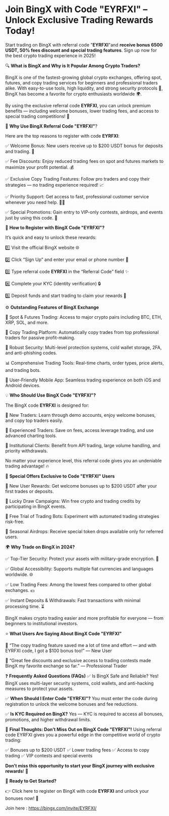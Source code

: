 # Join BingX with Code "EYRFXI" – Unlock Exclusive Trading Rewards Today!

Start trading on BingX with referral code "**EYRFXI**"and **receive bonus  6500 USDT, 50% fees discount  and special trading features**. Sign up now for the best crypto trading experience in 2025!

🔍 **What is BingX and Why is It Popular Among Crypto Traders?**

BingX is one of the fastest-growing global crypto exchanges, offering spot, futures, and copy trading services for beginners and professional traders alike. With easy-to-use tools, high liquidity, and strong security protocols 🔐, BingX has become a favorite for crypto enthusiasts worldwide 🌍.

By using the exclusive referral code **EYRFXI**, you can unlock premium benefits — including welcome bonuses, lower trading fees, and access to special trading competitions! 🎁

🎯 **Why Use BingX Referral Code "EYRFXI"**?

Here are the top reasons to register with code **EYRFXI**:

✅ Welcome Bonus: New users receive up to $200 USDT bonus for deposits and trading. 🎉

✅ Fee Discounts: Enjoy reduced trading fees on spot and futures markets to maximize your profit potential. 💰

✅ Exclusive Copy Trading Features: Follow pro traders and copy their strategies — no trading experience required! 📈

✅ Priority Support: Get access to fast, professional customer service whenever you need help. 👩‍💻

✅ Special Promotions: Gain entry to VIP-only contests, airdrops, and events just by using this code. 🎲

📝 **How to Register with BingX Code "EYRFXI"?**

It’s quick and easy to unlock these rewards:

1️⃣ Visit the official BingX website 🌐

2️⃣ Click “Sign Up” and enter your email or phone number 📱

3️⃣ Type referral code **EYRFXI** in the “Referral Code” field ✨

4️⃣ Complete your KYC (identity verification) 🔒

5️⃣ Deposit funds and start trading to claim your rewards 🚀

⚙️ **Outstanding Features of BingX Exchange**

🌟 Spot & Futures Trading: Access to major crypto pairs including BTC, ETH, XRP, SOL, and more.

👥 Copy Trading Platform: Automatically copy trades from top professional traders for passive profit-making.

🔐 Robust Security: Multi-level protection systems, cold wallet storage, 2FA, and anti-phishing codes.

📊 Comprehensive Trading Tools: Real-time charts, order types, price alerts, and trading bots.

📱 User-Friendly Mobile App: Seamless trading experience on both iOS and Android devices.

💡 **Who Should Use BingX Code "EYRFXI"?**

The BingX code **EYRFXI** is designed for:

👶 New Traders: Learn through demo accounts, enjoy welcome bonuses, and copy top traders easily.

💼 Experienced Traders: Save on fees, access leverage trading, and use advanced charting tools.

🏦 Institutional Clients: Benefit from API trading, large volume handling, and priority withdrawals.

No matter your experience level, this referral code gives you an undeniable trading advantage! 🔥

🎁 **Special Offers Exclusive to Code "EYRFXI" Users**

🎉 New User Rewards: Get welcome bonuses up to $200 USDT after your first trades or deposits.

🎲 Lucky Draw Campaigns: Win free crypto and trading credits by participating in BingX events.

🤖 Free Trial of Trading Bots: Experiment with automated trading strategies risk-free.

🚀 Seasonal Airdrops: Receive special token drops available only for referred users.

🌍 **Why Trade on BingX in 2024?**

✅ Top-Tier Security: Protect your assets with military-grade encryption. 🔐

✅ Global Accessibility: Supports multiple fiat currencies and languages worldwide. 🌐

✅ Low Trading Fees: Among the lowest fees compared to other global exchanges. 💵

✅ Instant Deposits & Withdrawals: Fast transactions with minimal processing time. ⏳

BingX makes crypto trading easier and more profitable for everyone — from beginners to institutional investors.

⭐ **What Users Are Saying About BingX Code "EYRFXI"**

💬 “The copy trading feature saved me a lot of time and effort — and with EYRFXI code, I got a $100 bonus too!” — New User

💬 “Great fee discounts and exclusive access to trading contests made BingX my favorite exchange so far.” — Professional Trader

❓ **Frequently Asked Questions (FAQs)**
✅ Is BingX Safe and Reliable?
Yes! BingX uses multi-layer security systems, cold wallets, and anti-hacking measures to protect your assets.

✅ **When Should I Enter Code "EYRFXI"?**
You must enter the code during registration to unlock the welcome bonuses and fee reductions.

✅ **Is KYC Required on BingX?**
Yes — KYC is required to access all bonuses, promotions, and higher withdrawal limits.

🎯 **Final Thoughts: Don’t Miss Out on BingX Code "EYRFXI"!**
Using referral code EYRFXI gives you a powerful edge in the competitive world of crypto trading:

✅ Bonuses up to $200 USDT
✅ Lower trading fees
✅ Access to copy trading
✅ VIP contests and special events

**Don’t miss this opportunity to start your BingX journey with exclusive rewards**! 🎁

🔗 **Ready to Get Started?**

👉 Click here to register on BingX with code **EYRFXI** and unlock your bonuses now! 🚀

 Join here : https://bingx.com/invite/EYRFXI/


